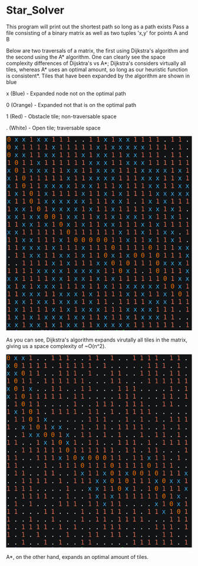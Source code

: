 # Star_Solver

This program will print out the shortest path so long as a path exists
Pass a file consisting of a binary matrix as well as two tuples 'x,y' for points A and B

Below are two traversals of a matrix, the first using Dijkstra's algorithm and the second using the A\* algorithm. One can clearly see the space complexity differences of Dijsktra's vs A\*; Dijkstra's considers virtually all tiles, whereas A\* uses an optimal amount, so long as our heuristic function is consistent\*. Tiles that have been expanded by the algorithm are shown in blue

x (Blue) - Expanded node not on the optimal path

0 (Orange) - Expanded not that is on the optimal path

1 (Red) - Obstacle tile; non-traversable space

. (White) - Open tile; traversable space

<img src="./Dijkstra_1.png" alt="Dijkstra"/>

As you can see, Dijkstra's algorithm expands virutally all tiles in the matrix, giving us a space complexity of ~O(n^2).

<img src="./A_star1.png" alt="A*"/>

A\*, on the other hand, expands an optimal amount of tiles.

